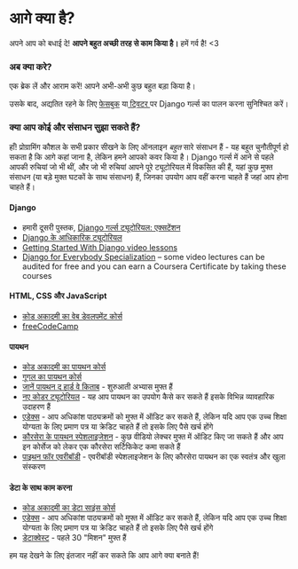 # आगे क्या है?

अपने आप को बधाई दे! **आपने बहुत अच्छी तरह से काम किया है।** हमें गर्व है! <3

### अब क्या करे?

एक ब्रेक लें और आराम करें! आपने अभी-अभी कुछ बहुत बड़ा किया है।

उसके बाद, अद्यतित रहने के लिए [फेसबुक](http://facebook.com/djangogirls) या[ ट्विटर ](https://twitter.com/djangogirls)पर Django गर्ल्स का पालन करना सुनिश्चित करें।

### क्या आप कोई और संसाधन सुझा सकते हैं?

हाँ! प्रोग्रामिंग कौशल के सभी प्रकार सीखने के लिए ऑनलाइन *बहुत* सारे संसाधन हैं - यह बहुत चुनौतीपूर्ण हो सकता है कि आगे कहां जाना है, लेकिन हमने आपको कवर किया है। Django गर्ल्स में आने से पहले आपकी रुचियां जो भी थीं, और जो भी रुचियां आपने पूरे ट्यूटोरियल में विकसित की हैं, यहां कुछ मुफ्त संसाधन (या बड़े मुक्त घटकों के साथ संसाधन) हैं, जिनका उपयोग आप वहीं करना चाहते हैं जहां आप होना चाहते हैं।

#### Django

- हमारी दूसरी पुस्तक, [Django गर्ल्स ट्यूटोरियल: एक्सटेंशन](https://tutorial-extensions.djangogirls.org/)
- [Django के आधिकारिक ट्यूटोरियल](https://docs.djangoproject.com/en/2.2/intro/tutorial01/)
- [Getting Started With Django video lessons](http://www.gettingstartedwithdjango.com/)
- [Django for Everybody Specialization](https://www.coursera.org/specializations/django) – some video lectures can be audited for free and you can earn a Coursera Certificate by taking these courses

#### HTML, CSS और JavaScript

- [कोड अकादमी का वेब डेवलपमेंट कोर्स](https://www.codecademy.com/learn/paths/web-development)
- [freeCodeCamp](https://www.freecodecamp.org/)

#### पायथन

- [कोड अकादमी का पायथन कोर्स](https://www.codecademy.com/learn/learn-python)
- [गूगल का पायथन कोर्स](https://developers.google.com/edu/python/)
- [जानें पायथन द हार्ड वे किताब](http://learnpythonthehardway.org/book/) - शुरुआती अभ्यास मुफ्त हैं 
- [नए कोडर ट्यूटोरियल](http://newcoder.io/tutorials/) - यह आप पायथन का उपयोग कैसे कर सकते हैं इसके विभिन्न व्यावहारिक उदाहरण हैं
- [एडेक्स](https://www.edx.org/course?search_query=python) - आप अधिकांश पाठ्यक्रमों को मुफ्त में ऑडिट कर सकते हैं, लेकिन यदि आप एक उच्च शिक्षा योग्यता के लिए प्रमाण पत्र या क्रेडिट चाहते हैं तो इसके लिए पैसे खर्च होंगे
- [कौरसेरा के पायथन स्पेशलाइजेशन](https://www.coursera.org/specializations/python) - कुछ वीडियो लेक्चर मुफ्त में ऑडिट किए जा सकते हैं और आप इन कोर्सेज को लेकर एक कौरसेरा सर्टिफिकेट कमा सकते हैं
- [पाइथन फॉर एवरीबॉडी](https://www.py4e.com/) - एवरीबॉडी स्पेशलाइजेशन के लिए कौरसेरा पायथन का एक स्वतंत्र और खुला संस्करण

#### डेटा के साथ काम करना

- [कोड अकादमी का डेटा साइंस कोर्स](https://www.codecademy.com/learn/paths/data-science)
- [एडेक्स](https://www.edx.org/course/?search_query=python&subject=Data%20Analysis%20%26%20Statistics) - आप अधिकांश पाठ्यक्रमों को मुफ्त में ऑडिट कर सकते हैं, लेकिन यदि आप एक उच्च शिक्षा योग्यता के लिए प्रमाण पत्र या क्रेडिट चाहते हैं तो इसके लिए पैसे खर्च होंगे
- [डेटाक्वेस्ट](https://www.dataquest.io/) - पहले 30 "मिशन" मुफ्त हैं

हम यह देखने के लिए इंतजार नहीं कर सकते कि आप आगे क्या बनाते हैं!